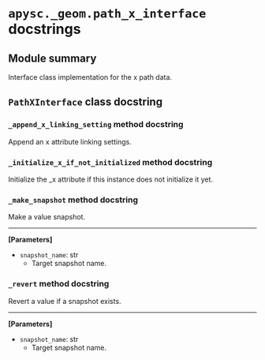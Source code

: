# `apysc._geom.path_x_interface` docstrings

## Module summary

Interface class implementation for the x path data.

## `PathXInterface` class docstring

### `_append_x_linking_setting` method docstring

Append an x attribute linking settings.

### `_initialize_x_if_not_initialized` method docstring

Initialize the _x attribute if this instance does not initialize it yet.

### `_make_snapshot` method docstring

Make a value snapshot.<hr>

**[Parameters]**

- `snapshot_name`: str
  - Target snapshot name.

### `_revert` method docstring

Revert a value if a snapshot exists.<hr>

**[Parameters]**

- `snapshot_name`: str
  - Target snapshot name.